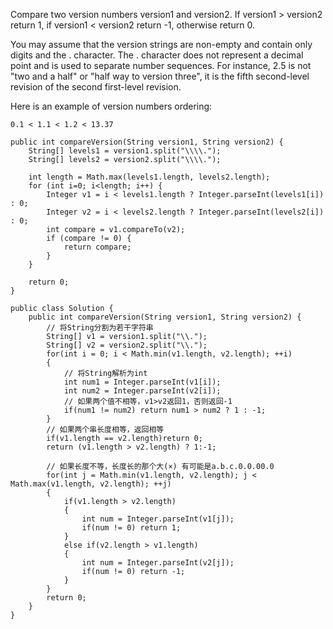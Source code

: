Compare two version numbers version1 and version2.
If version1 > version2 return 1, if version1 < version2 return -1, otherwise return 0.

You may assume that the version strings are non-empty and contain only digits and the . character.
The . character does not represent a decimal point and is used to separate number sequences.
For instance, 2.5 is not "two and a half" or "half way to version three", it is the fifth second-level revision of the second first-level revision.

Here is an example of version numbers ordering:
```
0.1 < 1.1 < 1.2 < 13.37
```

```
public int compareVersion(String version1, String version2) {
    String[] levels1 = version1.split("\\\\.");
    String[] levels2 = version2.split("\\\\.");
    
    int length = Math.max(levels1.length, levels2.length);
    for (int i=0; i<length; i++) {
    	Integer v1 = i < levels1.length ? Integer.parseInt(levels1[i]) : 0;
    	Integer v2 = i < levels2.length ? Integer.parseInt(levels2[i]) : 0;
    	int compare = v1.compareTo(v2);
    	if (compare != 0) {
    		return compare;
    	}
    }
    
    return 0;
}
```

```
public class Solution {
    public int compareVersion(String version1, String version2) {
        // 将String分割为若干字符串
        String[] v1 = version1.split("\\.");
        String[] v2 = version2.split("\\.");
        for(int i = 0; i < Math.min(v1.length, v2.length); ++i)
        {
            // 将String解析为int
            int num1 = Integer.parseInt(v1[i]);
            int num2 = Integer.parseInt(v2[i]);
            // 如果两个值不相等，v1>v2返回1，否则返回-1
            if(num1 != num2) return num1 > num2 ? 1 : -1;
        }
        // 如果两个串长度相等，返回相等
        if(v1.length == v2.length)return 0;
        return (v1.length > v2.length) ? 1:-1;
        
        // 如果长度不等，长度长的那个大(×) 有可能是a.b.c.0.0.00.0
        for(int j = Math.min(v1.length, v2.length); j < Math.max(v1.length, v2.length); ++j)
        {
            if(v1.length > v2.length)
            {
                int num = Integer.parseInt(v1[j]);
                if(num != 0) return 1;
            }
            else if(v2.length > v1.length)
            {
                int num = Integer.parseInt(v2[j]);
                if(num != 0) return -1;
            }
        }
        return 0;
    }
}
```